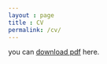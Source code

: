 ```yaml
---
layout : page
title : CV
permalink: /cv/
---
```


you can [download pdf](https://github.com/calvinnsmith/calvinnsmith.github.io/tree/main/_assets/cv/calvin_cv.pdf) here.


